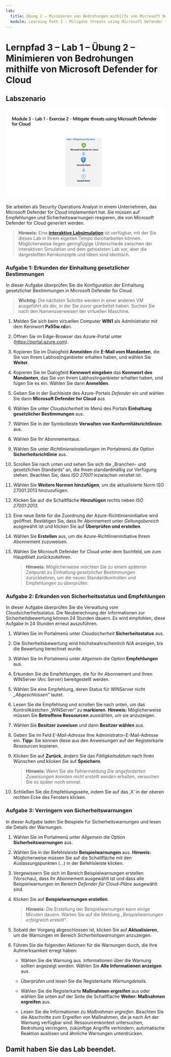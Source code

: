 ```yaml
---
lab:
  title: Übung 2 – Minimieren von Bedrohungen mithilfe von Microsoft Defender for Cloud
  module: Learning Path 3 - Mitigate threats using Microsoft Defender for Cloud
---
```


# Lernpfad 3 – Lab 1 – Übung 2 – Minimieren von Bedrohungen mithilfe von Microsoft Defender for Cloud

## Labszenario

![Übersicht über Lab.](../Media/SC-200-Lab_Diagrams_Mod3_L1_Ex2.png)

Sie arbeiten als Security Operations Analyst in einem Unternehmen, das Microsoft Defender for Cloud implementiert hat. Sie müssen auf Empfehlungen und Sicherheitswarnungen reagieren, die von Microsoft Defender for Cloud generiert werden.

>**Hinweis:** Eine **[interaktive Labsimulation](https://mslabs.cloudguides.com/guides/SC-200%20Lab%20Simulation%20-%20Mitigate%20threats%20using%20Microsoft%20Defender%20for%20Cloud)** ist verfügbar, mit der Sie dieses Lab in Ihrem eigenen Tempo durcharbeiten können. Möglicherweise liegen geringfügige Unterschiede zwischen der interaktiven Simulation und dem gehosteten Lab vor, aber die dargestellten Kernkonzepte und Ideen sind identisch. 


### Aufgabe 1: Erkunden der Einhaltung gesetzlicher Bestimmungen

In dieser Aufgabe überprüfen Sie die Konfiguration der Einhaltung gesetzlicher Bestimmungen in Microsoft Defender for Cloud. 

>**Wichtig:** Die nächsten Schritte werden in einer anderen VM ausgeführt als der, in der Sie zuvor gearbeitet haben. Suchen Sie nach den Namensverweisen der virtuellen Maschine.

1. Melden Sie sich beim virtuellen Computer **WIN1** als Administrator mit dem Kennwort **Pa55w.rd**an.  

1. Öffnen Sie im Edge-Browser das Azure-Portal unter (https://portal.azure.com).

1. Kopieren Sie im Dialogfeld **Anmelden** die **E-Mail vom Mandanten**, die Sie von Ihrem Labhostinganbieter erhalten haben, und wählen Sie **Weiter**.

1. Kopieren Sie im Dialogfeld **Kennwort eingeben** das **Kennwort des Mandanten**, das Sie von Ihrem Labhostinganbieter erhalten haben, und fügen Sie es ein. Wählen Sie dann **Anmelden**.

1. Geben Sie in der Suchleiste des Azure-Portals *Defender* ein und wählen Sie dann **Microsoft Defender for Cloud** aus.

1. Wählen Sie unter *Cloudsicherheit* im Menü des Portals **Einhaltung gesetzlicher Bestimmungen** aus.

1. Wählen Sie in der Symbolleiste **Verwalten von Konformitätsrichtlinien** aus.

1. Wählen Sie Ihr Abonnementaus.

1. Wählen Sie unter *Richtlinieneinstellungen* im Portalmenü die Option **Sicherheitsrichtlinie** aus.

1. Scrollen Sie nach unten und sehen Sie sich die „Branchen- und gesetzlichen Standards“ an, die Ihnen standardmäßig zur Verfügung stehen. Beachten Sie, dass *ISO 27001* inzwischen veraltet ist.

1. Wählen Sie **Weitere Normen hinzufügen**, um die aktualisierte Norm ISO 27001:2013 hinzuzufügen.

1. Klicken Sie auf die Schaltfläche **Hinzufügen** rechts neben *ISO 27001:2013*.

1. Eine neue Seite für die Zuordnung der Azure-Richtlinieninitiative wird geöffnet. Bestätigen Sie, dass Ihr Abonnement unter *Geltungsbereich* ausgewählt ist und klicken Sie auf **Überprüfen und erstellen**.

1. Wählen Sie **Erstellen** aus, um die Azure-Richtlinieninitiative Ihrem Abonnement zuzuweisen.

1. Wählen Sie Microsoft Defender for Cloud unter dem Suchfeld, um zum Hauptblatt zurückzukehren.

    >**Hinweis:** Möglicherweise möchten Sie zu einem späteren Zeitpunkt zu *Einhaltung gesetzlicher Bestimmungen* zurückkehren, um die neuen Standardkontrollen und Empfehlungen zu überprüfen.


### Aufgabe 2: Erkunden von Sicherheitsstatus und Empfehlungen

In dieser Aufgabe überprüfen Sie die Verwaltung vom Cloudsicherheitsstatus.  Die Neuberechnung der Informationen zur Sicherheitsbewertung können 24 Stunden dauern. Es wird empfohlen, diese Aufgabe in 24 Stunden erneut auszuführen.

1. Wählen Sie im Portalmenü unter *Cloudsicherheit* **Sicherheitsstatus** aus.

1. Die Sicherheitsbewertung wird höchstwahrscheinlich *N/A* anzeigen, bis die Bewertung berechnet wurde.

1. Wählen Sie im Portalmenü unter *Allgemein* die Option **Empfehlungen** aus.

1. Erkunden Sie die Empfehlungen, die für Ihr Abonnement und Ihren WINServer (Arc Server) bereitgestellt werden.

1. Wählen Sie eine Empfehlung, deren Status für WINServer nicht *„Abgeschlossen“* lautet.

1. Lesen Sie die Empfehlung und scrollen Sie nach unten, um das Kontrollkästchen „WINServer“ zu **markieren**. **Hinweis:** Möglicherweise müssen Sie **Betroffene Ressourcen** auswählen, um sie anzuzeigen.

1. Wählen Sie **Besitzer zuweisen** und dann **Besitzer wählen** aus.

1. Geben Sie im Feld *E-Mail-Adresse* Ihre Administrator-E-Mail-Adresse ein. **Tipp:** Sie können diese aus den Anweisungen auf der Registerkarte *Ressourcen* kopieren.

1. Klicken Sie auf **Zurück**, ändern Sie das *Fälligkeitsdatum* nach Ihren Wünschen und klicken Sie auf **Speichern**.

    >**Hinweis:** Wenn Sie die Fehlermeldung *Die angeforderten Zuweisungen konnten nicht erstellt werden* erhalten, versuchen Sie es später noch einmal.

1. Schließen Sie die Empfehlungsseite, indem Sie auf das ‚X‘ in der oberen rechten Ecke des Fensters klicken.


### Aufgabe 3: Verringern von Sicherheitswarnungen

In dieser Aufgabe laden Sie Beispiele für Sicherheitswarnungen und lesen die Details der Warnungen.


1. Wählen Sie im Portalmenü unter *Allgemein* die Option **Sicherheitswarnungen** aus.

1. Wählen Sie in der Befehlsleiste **Beispielwarnungen** aus. **Hinweis:** Möglicherweise müssen Sie auf die Schaltfläche mit den Auslassungspunkten (...) in der Befehlsleiste klicken.

1. Vergewissern Sie sich im Bereich Beispielwarnungen erstellen (Vorschau), dass Ihr Abonnement ausgewählt ist und dass alle Beispielwarnungen im Bereich *Defender für Cloud-Pläne* ausgewählt sind.

1. Klicken Sie auf **Beispielwarnungen erstellen**.  

    >**Hinweis:** Die Erstellung der Beispielwarnungen kann einige Minuten dauern. Warten Sie auf die Meldung *„Beispielwarnungen erfolgreich erstellt“*. 

1. Sobald der Vorgang abgeschlossen ist, klicken Sie auf **Aktualisieren**, um die Warnungen im Bereich *Sicherheitswarnungen* anzuzeigen.

1. Führen Sie die folgenden Aktionen für die Warnungen durch, die Ihre Aufmerksamkeit erregt haben:

    - Wählen Sie die Warnung aus. Informationen über die Warnung sollten angezeigt werden. Wählen Sie **Alle Informationen anzeigen** aus.

    - Überprüfen und lesen Sie die Registerkarte *Warnungdetails*.

    - Wählen Sie die Registerkarte **Maßnahmen ergreifen** aus oder wählen Sie unten auf der Seite die Schaltfläche **Weiter: Maßnahmen ergreifen** aus.

    - Lesen Sie die Informationen zu *Maßnahmen ergreifen*. Beachten Sie die Abschnitte zum Ergreifen von Maßnahmen, die je nach Art der Warnung verfügbar sind: Ressourcenkontext untersuchen, Bedrohung verringern, zukünftige Angriffe verhindern, automatische Reaktion auslösen und ähnliche Warnungen unterdrücken.

## Damit haben Sie das Lab beendet.
